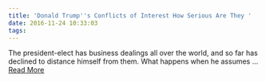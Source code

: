 ```yaml
---
title: 'Donald Trump''s Conflicts of Interest How Serious Are They '
date: 2016-11-24 10:33:03
tags:
---
```

The president-elect has business dealings all over the world, and so far has declined to distance himself from them. What happens when he assumes&nbsp;...
[Read More](http://www.usnews.com/news/politics/articles/2016-11-23/donald-trumps-conflicts-of-interest-how-serious-are-they)